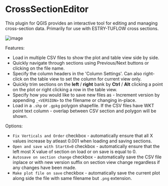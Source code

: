 # CrossSectionEditor
This plugin for QGIS provides an interactive tool for editing and managing cross-section data. Primarily for use with ESTRY-TUFLOW cross sections.

![image](https://github.com/user-attachments/assets/35af0631-a13b-4c0f-a7bf-77ba1e60ae16)

Features:
 - Load in multiple CSV files to show the plot and table view side by side.
 - Quickly navigate through sections using Previous/Next buttons or clicking on the file name.
 - Specify the column headers in the 'Column Settings'. Can also right-click on the table view to set the column for current view only.
 - Quickly trim sections on the **left** / **right** bank by **Ctrl** / **Alt** clicking a point on the plot or right clicking a row in the table view.
 - Specify how you would like to save new files as - Increment version by appending `_<VERSION>` to the filename or changing in-place.
 - Load in a `.shp` or `.gpkg` polygon shapefile. If the CSV files have WKT point text column - overlap between CSV section and polygon will be shown.

Options:
 - `Fix Verticals and Order` checkbox - automatically ensure that all X values increase by atleast 0.001 when loading and saving sections.
 - `Open and save with StartX=0` checkbox - automatically ensure that the left most X value of section on load or on save is equal to 0.
 - `Autosave on section change` checkbox - automatically save the CSV file inplace or with new version suffix on section view change regardless if any changes have been made.
 - `Make plot file on save` checkbox - automatically save the current plot along side the file with same filename but `.png` extension.
